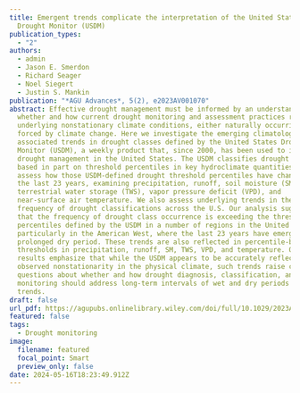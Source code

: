 ```yaml
---
title: Emergent trends complicate the interpretation of the United States
  Drought Monitor (USDM)
publication_types:
  - "2"
authors:
  - admin
  - Jason E. Smerdon
  - Richard Seager
  - Noel Siegert
  - Justin S. Mankin
publication: "*AGU Advances*, 5(2), e2023AV001070"
abstract: Effective drought management must be informed by an understanding of
  whether and how current drought monitoring and assessment practices represent
  underlying nonstationary climate conditions, either naturally occurring or
  forced by climate change. Here we investigate the emerging climatology and
  associated trends in drought classes defined by the United States Drought
  Monitor (USDM), a weekly product that, since 2000, has been used to inform
  drought management in the United States. The USDM classifies drought intensity
  based in part on threshold percentiles in key hydroclimate quantities. Here we
  assess how those USDM-defined drought threshold percentiles have changed over
  the last 23 years, examining precipitation, runoff, soil moisture (SM),
  terrestrial water storage (TWS), vapor pressure deficit (VPD), and
  near-surface air temperature. We also assess underlying trends in the
  frequency of drought classifications across the U.S. Our analysis suggests
  that the frequency of drought class occurrence is exceeding the threshold
  percentiles defined by the USDM in a number of regions in the United States,
  particularly in the American West, where the last 23 years have emerged as a
  prolonged dry period. These trends are also reflected in percentile-based
  thresholds in precipitation, runoff, SM, TWS, VPD, and temperature. Our
  results emphasize that while the USDM appears to be accurately reflecting
  observed nonstationarity in the physical climate, such trends raise critical
  questions about whether and how drought diagnosis, classification, and
  monitoring should address long-term intervals of wet and dry periods or
  trends.
draft: false
url_pdf: https://agupubs.onlinelibrary.wiley.com/doi/full/10.1029/2023AV001070
featured: false
tags:
  - Drought monitoring
image:
  filename: featured
  focal_point: Smart
  preview_only: false
date: 2024-05-16T18:23:49.912Z
---
```

